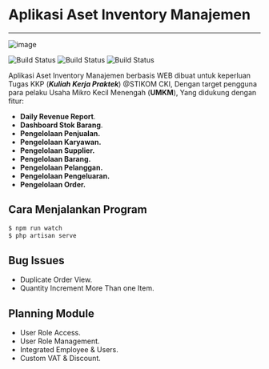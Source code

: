 # **Aplikasi Aset Inventory Manajemen**

---

![image](https://raw.githubusercontent.com/gonkricaw/KKP-Invasset/master/public/backend/img/logoNav.png?)

![Build Status](https://img.shields.io/static/v1.svg?label=Build Version =Alpha =orange) ![Build Status](https://img.shields.io/static/v1.svg?label=Laravel&message=v5.8.38&color=cyan) ![Build Status](https://img.shields.io/static/v1.svg?label=License&message=MIT&color=GREEN)

Aplikasi Aset Inventory Manajemen berbasis WEB dibuat untuk keperluan Tugas KKP (**_Kuliah Kerja Praktek_**) @STIKOM CKI, Dengan target pengguna para pelaku Usaha Mikro Kecil Menengah (**UMKM**), Yang didukung dengan fitur:

-   **Daily Revenue Report**.
-   **Dashboard Stok Barang**.
-   **Pengelolaan Penjualan.**
-   **Pengelolaan Karyawan.**
-   **Pengelolaan Supplier.**
-   **Pengelolaan Barang.**
-   **Pengelolaan Pelanggan.**
-   **Pengelolaan Pengeluaran.**
-   **Pengelolaan Order.**

## Cara Menjalankan Program

```sh
$ npm run watch
$ php artisan serve
```

## Bug Issues

-   Duplicate Order View.
-   Quantity Increment More Than one Item.

## Planning Module

-   User Role Access.
-   User Role Management.
-   Integrated Employee & Users.
-   Custom VAT & Discount.
